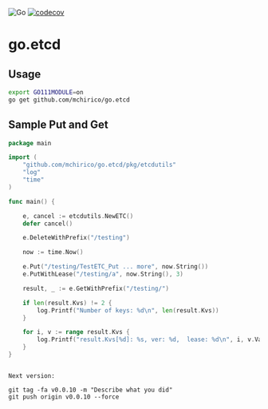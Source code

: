![Go](https://github.com/mchirico/go.etcd/workflows/Go/badge.svg)
[![codecov](https://codecov.io/gh/mchirico/go.etcd/branch/main/graph/badge.svg?token=1UpZxvESjW)](https://codecov.io/gh/mchirico/go.etcd)

# go.etcd

## Usage

```bash
export GO111MODULE=on
go get github.com/mchirico/go.etcd
```

## Sample Put and Get

```go
package main

import (
	"github.com/mchirico/go.etcd/pkg/etcdutils"
	"log"
	"time"
)

func main() {

	e, cancel := etcdutils.NewETC()
	defer cancel()

	e.DeleteWithPrefix("/testing")

	now := time.Now()

	e.Put("/testing/TestETC_Put ... more", now.String())
	e.PutWithLease("/testing/a", now.String(), 3)

	result, _ := e.GetWithPrefix("/testing/")

	if len(result.Kvs) != 2 {
		log.Printf("Number of keys: %d\n", len(result.Kvs))
	}

	for i, v := range result.Kvs {
		log.Printf("result.Kvs[%d]: %s, ver: %d,  lease: %d\n", i, v.Value, v.Version, v.Lease)
	}
}



```






```
Next version:

git tag -fa v0.0.10 -m "Describe what you did"
git push origin v0.0.10 --force

```

